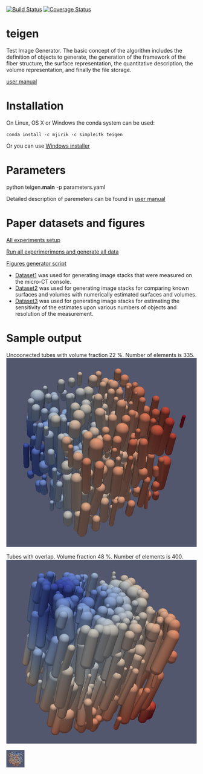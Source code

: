 
[![Build Status](https://travis-ci.org/mjirik/teigen.svg?branch=master)](https://travis-ci.org/mjirik/teigen)
[![Coverage Status](https://coveralls.io/repos/github/mjirik/teigen/badge.svg?branch=master)](https://coveralls.io/github/mjirik/teigen?branch=master)

# teigen
Test Image Generator. The basic concept of the algorithm includes the definition of objects to generate, the generation of the framework of the fiber structure, the surface representation, the quantitative description, the volume representation, and finally the file storage.

[user manual](https://github.com/mjirik/teigen/blob/master/user_manual.md)

# Installation

On Linux, OS X or Windows the conda system can be used:

    conda install -c mjirik -c simpleitk teigen

Or you can use [Windows installer](http://147.228.240.61/queetech/install/setup_teigen.exe)

# Parameters


python teigen.__main__ -p parameters.yaml

Detailed description of paremeters can be found in 
[user manual](https://github.com/mjirik/teigen/blob/master/user_manual.md)

# Paper datasets and figures

[All experiments setup](https://github.com/mjirik/teigen/blob/master/examples/paper_experiments_params.ipynb)

[Run all experimerimens and generate all data](https://github.com/mjirik/teigen/blob/master/examples/paper_run_experiments.ipynb)

[Figures generator script](https://github.com/mjirik/teigen/blob/master/examples/paper_figures.ipynb)


* [Dataset1](https://raw.githubusercontent.com/mjirik/teigen/master/data/Dataset1.csv) was used for generating image stacks that were measured on the micro-CT console. 
* [Dataset2](https://raw.githubusercontent.com/mjirik/teigen/master/data/Dataset2.csv) was used for generating image stacks for comparing known surfaces and volumes with numerically estimated surfaces and volumes. 
* [Dataset3](https://raw.githubusercontent.com/mjirik/teigen/master/data/Dataset3.csv) was used for generating image stacks for estimating the sensitivity of the estimates upon various numbers of objects and resolution of the measurement.

# Sample output

Uncoonected tubes with volume fraction 22 %. Number of elements is 335.
![unconnected](https://raw.githubusercontent.com/mjirik/teigen/master/graphics/teigen_volume_fraction_22_unconnected_n335_paraview.png)

Tubes with overlap. Volume fraction 48 %. Number of elements is 400.
![connected](https://raw.githubusercontent.com/mjirik/teigen/master/graphics/teigen_volume_fraction_48_overlap4_n400_paraview.png)

<img src="https://raw.githubusercontent.com/mjirik/teigen/master/graphics/teigen_volume_fraction_89_porosities_n400_paraview.png" width="48">
